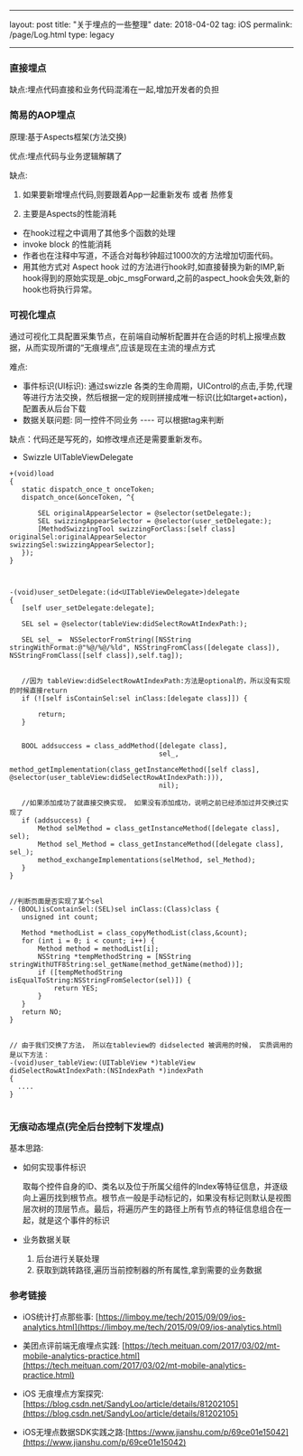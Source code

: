 
---
layout: post
title:  "关于埋点的一些整理"
date:   2018-04-02
tag: iOS
permalink: /page/Log.html
type: legacy

---


  
### 直接埋点
  
  缺点:埋点代码直接和业务代码混淆在一起,增加开发者的负担
  
### 简易的AOP埋点
  
  原理:基于Aspects框架(方法交换)
  
  优点:埋点代码与业务逻辑解耦了
  
  缺点: 
  
  1. 如果要新增埋点代码,则要跟着App一起重新发布 或者 热修复
  
  2. 主要是Aspects的性能消耗
  
  - 在hook过程之中调用了其他多个函数的处理
  - invoke block 的性能消耗
  - 作者也在注释中写道，不适合对每秒钟超过1000次的方法增加切面代码。
  - 用其他方式对 Aspect hook 过的方法进行hook时,如直接替换为新的IMP,新hook得到的原始实现是_objc_msgForward,之前的aspect_hook会失效,新的hook也将执行异常。
  

### 可视化埋点
 
 通过可视化工具配置采集节点，在前端自动解析配置并在合适的时机上报埋点数据，从而实现所谓的“无痕埋点”,应该是现在主流的埋点方式
 
 难点:
 - 事件标识(UI标识): 通过swizzle 各类的生命周期，UIControl的点击,手势,代理等进行方法交换，然后根据一定的规则拼接成唯一标识(比如target+action)，配置表从后台下载
 - 数据关联问题:
    同一控件不同业务 ---- 可以根据tag来判断
    
 缺点：代码还是写死的，如修改埋点还是需要重新发布。

  
 - Swizzle UITableViewDelegate
 
 ``` 
 +(void)load
{
    static dispatch_once_t onceToken;
    dispatch_once(&onceToken, ^{
        
        SEL originalAppearSelector = @selector(setDelegate:);
        SEL swizzingAppearSelector = @selector(user_setDelegate:);
        [MethodSwizzingTool swizzingForClass:[self class] originalSel:originalAppearSelector swizzingSel:swizzingAppearSelector];
    });
}



-(void)user_setDelegate:(id<UITableViewDelegate>)delegate
{
    [self user_setDelegate:delegate];
    
    SEL sel = @selector(tableView:didSelectRowAtIndexPath:);
    
    SEL sel_ =  NSSelectorFromString([NSString stringWithFormat:@"%@/%@/%ld", NSStringFromClass([delegate class]), NSStringFromClass([self class]),self.tag]);
    
    
    //因为 tableView:didSelectRowAtIndexPath:方法是optional的，所以没有实现的时候直接return
    if (![self isContainSel:sel inClass:[delegate class]]) {
        
        return;
    }
    
    
    BOOL addsuccess = class_addMethod([delegate class],
                                      sel_,
                                      method_getImplementation(class_getInstanceMethod([self class], @selector(user_tableView:didSelectRowAtIndexPath:))),
                                      nil);
    
    //如果添加成功了就直接交换实现， 如果没有添加成功，说明之前已经添加过并交换过实现了
    if (addsuccess) {
        Method selMethod = class_getInstanceMethod([delegate class], sel);
        Method sel_Method = class_getInstanceMethod([delegate class], sel_);
        method_exchangeImplementations(selMethod, sel_Method);
    }
}


//判断页面是否实现了某个sel
- (BOOL)isContainSel:(SEL)sel inClass:(Class)class {
    unsigned int count;
    
    Method *methodList = class_copyMethodList(class,&count);
    for (int i = 0; i < count; i++) {
        Method method = methodList[i];
        NSString *tempMethodString = [NSString stringWithUTF8String:sel_getName(method_getName(method))];
        if ([tempMethodString isEqualToString:NSStringFromSelector(sel)]) {
            return YES;
        }
    }
    return NO;
}


// 由于我们交换了方法， 所以在tableview的 didselected 被调用的时候， 实质调用的是以下方法：
-(void)user_tableView:(UITableView *)tableView didSelectRowAtIndexPath:(NSIndexPath *)indexPath
{
   ....
}
 
 
 ```
 

### 无痕动态埋点(完全后台控制下发埋点)


  基本思路:
  
  - 如何实现事件标识 
    
     取每个控件自身的ID、类名以及位于所属父组件的Index等特征信息，并逐级向上遍历找到根节点。根节点一般是手动标记的，如果没有标记则默认是视图层次树的顶层节点。最后，将遍历产生的路径上所有节点的特征信息组合在一起，就是这个事件的标识

  - 业务数据关联
    
    1. 后台进行关联处理
    2. 获取到跳转路径,遍历当前控制器的所有属性,拿到需要的业务数据
 
  

  
###  参考链接

  - iOS统计打点那些事: [https://limboy.me/tech/2015/09/09/ios-analytics.html](https://limboy.me/tech/2015/09/09/ios-analytics.html)
  
  - 美团点评前端无痕埋点实践: [https://tech.meituan.com/2017/03/02/mt-mobile-analytics-practice.html](https://tech.meituan.com/2017/03/02/mt-mobile-analytics-practice.html)
  
  - iOS 无痕埋点方案探究:[https://blog.csdn.net/SandyLoo/article/details/81202105](https://blog.csdn.net/SandyLoo/article/details/81202105)
 
  - iOS无埋点数据SDK实践之路:[https://www.jianshu.com/p/69ce01e15042](https://www.jianshu.com/p/69ce01e15042)